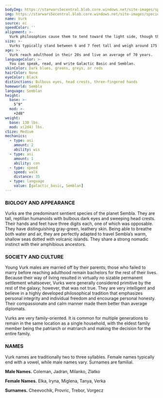 ```yaml
---
bodyImg: https://starwars5ecentral.blob.core.windows.net/site-images/species/species_Vurk.png
img: https://starwars5ecentral.blob.core.windows.net/site-images/species/species_Vurk.png
name: Vurk
source: ec
speedColor: ''
alignment: >-
  Vurk philosophies cause them to tend toward the light side, though there are exceptions.
size: >-
  Vurks typically stand between 6 and 7 feet tall and weigh around 175 lbs. Regardless of your position in that range, your size is Medium.
age: >-
  Vurk reach adulthood in their 20s and live an average of 70 years.
languageColor: >-
  You can speak, read, and write Galactic Basic and Semblan. 
skinColor: Dark blues, greens, greys, or reds
hairColor: None
eyeColor: Black
distinctions: Bulbous eyes, head crests, three-fingered hands
homeworld: Sembla
language: Semblan
height:
  base: >-
    5’9"
  mod: >-
    +2d8"
weight:
  base: 130 lbs.
  mod: x(2d4) lbs.
cSize: Medium
mechanics:
  - type: asi
    amount: 2
    ability: wis
  - type: asi
    amount: 1
    ability: con
  - type: speed
    speed: walk
    distance: 35
  - type: language
    value: [galactic_basic, Semblan]
---
```

### BIOLOGY AND APPEARANCE
Vurks are the predominant sentient species of the planet Sembla. They are tall, reptilian humanoids with bulbous dark eyes and sweeping head crests. Their hands and feet have three digits each, one of which was opposable. They have distinguishing gray-green, leathery skin. Being able to breathe both water and air, they are perfectly adapted to travel Sembla’s warm, shallow seas dotted with volcanic islands. They share a strong nomadic instinct with their amphibious ancestors.

### SOCIETY AND CULTURE
Young Vurk males are married off by their parents; those who failed to marry before reaching adulthood remain bachelors for the rest of their lives. Because their way of living resulted in virtually no sizable permanent settlement whatsoever, Vurks were generally considered primitive by the rest of the galaxy; however, that was not true. They are very intelligent and believe in a highly developed philosophical tradition that emphasizes personal integrity and individual freedom and encourage personal honesty. Their compassionate and calm manner made them better than average diplomats.

Vurks are very family-oriented. It is common for multiple generations to remain in the same location as a single household, with the eldest family member being the patriarch or matriarch and making the decision for the entire family.

### NAMES
Vurk names are traditionally two to three syllables. Female names typically end with a vowel, while male names vary. Surnames are familial.

__Male Names.__ Coleman, Jadran, Milanko, Zlatko

__Female Names.__ Elka, Iryna, Miglena, Tanya, Verka

__Surnames.__ Cheevochik, Provric, Trebor, Vorgecz



    
